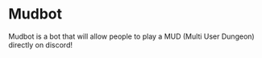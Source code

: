 # Mudbot
Mudbot is a bot that will allow people to play a MUD (Multi User Dungeon) directly on discord!
